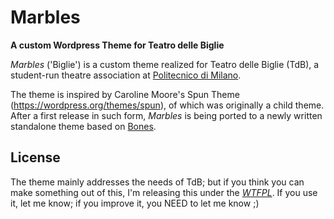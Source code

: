 # Marbles
__A custom Wordpress Theme for Teatro delle Biglie__

_Marbles_ ('Biglie') is a custom theme realized for Teatro delle Biglie (TdB), a student-run theatre association at [Politecnico di Milano](http://polimi.it).

The theme is inspired by Caroline Moore's Spun Theme (https://wordpress.org/themes/spun), of which was originally a child theme. After a first release in such form, _Marbles_ is being ported to a newly written standalone theme based on [Bones](http://themble.com/bones/).

## License
The theme mainly addresses the needs of TdB; but if you think you can make something out of this, I'm releasing this under the _[WTFPL](http://sam.zoy.org/wtfpl/)_. If you use it, let me know; if you improve it, you NEED to let me know ;)